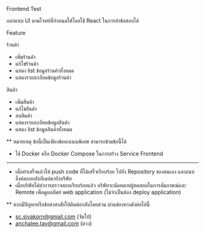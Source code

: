 Frontend Test

ออกแบบ UI ตามโจทย์ที่กำหนดให้่โดยใช้ React ในการทำข้อสอบได้

Feature

ร้านค้า
- เพิ่มร้านค้า
- แก้ไขร้านค้า
- แสดง list ข้อมูลร้านค้าทั้งหมด
- แสดงรายละเอียดข้อมูลร้านค้า

สินค้า
- เพิ่มสินค้า
- แก้ไขสินค้า
- ลบสินค้า
- แสดงรายละเอียดข้อมูลสินค้า
- แสดง list ข้อมูลสินค้าทั้งหมด

** หมายเหตุ ข้อนี้เป็นเพียงข้อคะแนนพิเศษ สามารถข้ามข้อนี้ได้
- ใช้ Docker หรือ Docker Compose ในการสร้าง Service Frontend

***
- เมื่อทำเสร็จแล้วให้ push code ที่ได้เสร็จเรียบร้อย ไปยัง Repository ของตนเอง และแนบลิ้งค์ตอบกลับอีเมล์มายังบริษัท
- เมื่อบริษัทได้ทำการตรวจสอบเรียบร้อยแล้ว บริษัทจะนัดหมายผู้ทดสอบในการสัมภาษณ์และ Remote เพื่อดูผลลัพท์ web application (ไม่จำเป็นต้อง deploy application)

** หากมีปัญหาหรือข้อสงสงสัยให้ติดต่อกลับโดยด่วน ผ่านช่องทางดังต่อไปนี้
- sc.sivakorn@gmail.com (จัมโบ้)
- anchalee.tav@gmail.com (ตวง)
